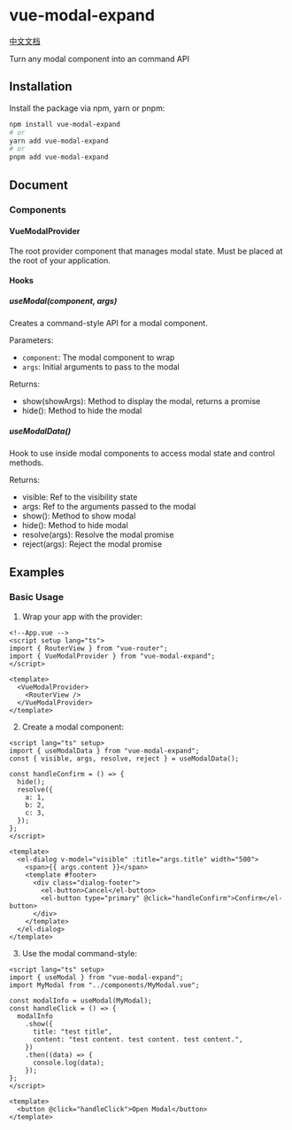 # vue-modal-expand

[中文文档](README.zh-CN.md)

Turn any modal component into an command API

## Installation

Install the package via npm, yarn or pnpm:

```bash
npm install vue-modal-expand
# or
yarn add vue-modal-expand
# or
pnpm add vue-modal-expand
```

## Document

### Components

#### VueModalProvider

The root provider component that manages modal state. Must be placed at the root of your application.

#### Hooks

##### useModal(component, args)

Creates a command-style API for a modal component.

Parameters:

- `component`: The modal component to wrap
- `args`: Initial arguments to pass to the modal

Returns:

- show(showArgs): Method to display the modal, returns a promise
- hide(): Method to hide the modal

##### useModalData()

Hook to use inside modal components to access modal state and control methods.

Returns:

- visible: Ref to the visibility state
- args: Ref to the arguments passed to the modal
- show(): Method to show modal
- hide(): Method to hide modal
- resolve(args): Resolve the modal promise
- reject(args): Reject the modal promise

## Examples

### Basic Usage

1. Wrap your app with the provider:

```vue
<!--App.vue -->
<script setup lang="ts">
import { RouterView } from "vue-router";
import { VueModalProvider } from "vue-modal-expand";
</script>

<template>
  <VueModalProvider>
    <RouterView />
  </VueModalProvider>
</template>
```

2. Create a modal component:

```vue
<script lang="ts" setup>
import { useModalData } from "vue-modal-expand";
const { visible, args, resolve, reject } = useModalData();

const handleConfirm = () => {
  hide();
  resolve({
    a: 1,
    b: 2,
    c: 3,
  });
};
</script>

<template>
  <el-dialog v-model="visible" :title="args.title" width="500">
    <span>{{ args.content }}</span>
    <template #footer>
      <div class="dialog-footer">
        <el-button>Cancel</el-button>
        <el-button type="primary" @click="handleConfirm">Confirm</el-button>
      </div>
    </template>
  </el-dialog>
</template>
```

3. Use the modal command-style:

```vue
<script lang="ts" setup>
import { useModal } from "vue-modal-expand";
import MyModal from "../components/MyModal.vue";

const modalInfo = useModal(MyModal);
const handleClick = () => {
  modalInfo
    .show({
      title: "test title",
      content: "test content. test content. test content.",
    })
    .then((data) => {
      console.log(data);
    });
};
</script>

<template>
  <button @click="handleClick">Open Modal</button>
</template>
```
